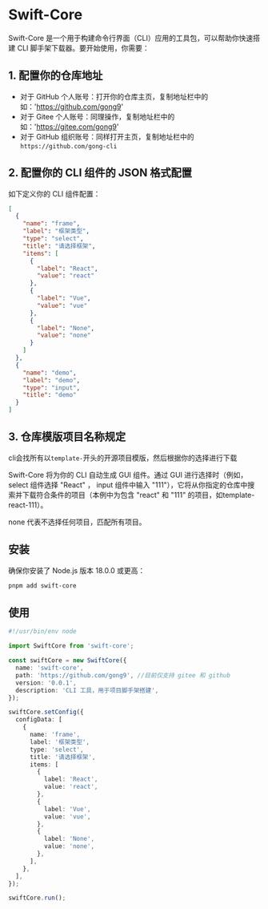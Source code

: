 # Swift-Core

Swift-Core 是一个用于构建命令行界面（CLI）应用的工具包，可以帮助你快速搭建 CLI 脚手架下载器。要开始使用，你需要：

## 1. 配置你的仓库地址



- 对于 GitHub 个人账号：打开你的仓库主页，复制地址栏中的 如：'https://github.com/gong9'
- 对于 Gitee 个人账号：同理操作，复制地址栏中的 如：'https://gitee.com/gong9'
- 对于 GitHub 组织账号：同样打开主页，复制地址栏中的 `https://github.com/gong-cli`



## 2. 配置你的 CLI 组件的 JSON 格式配置

如下定义你的 CLI 组件配置：

```json
[
  {
    "name": "frame",
    "label": "框架类型",
    "type": "select",
    "title": "请选择框架",
    "items": [
      {
        "label": "React",
        "value": "react"
      },
      {
        "label": "Vue",
        "value": "vue"
      },
      {
        "label": "None",
        "value": "none"
      }
    ]
  },
  {
    "name": "demo",
    "label": "demo",
    "type": "input",
    "title": "demo"
  }
]

```

## 3. 仓库模版项目名称规定

cli会找所有以`template-`开头的开源项目模版，然后根据你的选择进行下载

Swift-Core 将为你的 CLI 自动生成 GUI 组件。通过 GUI 进行选择时（例如，select 组件选择 "React" ， input 组件中输入 "111"），它将从你指定的仓库中搜索并下载符合条件的项目（本例中为包含 "react" 和 "111" 的项目，如template-react-111）。

none 代表不选择任何项目，匹配所有项目。


## 安装

确保你安装了 Node.js 版本 18.0.0 或更高：

```bash
pnpm add swift-core
```

## 使用

```ts
#!/usr/bin/env node

import SwiftCore from 'swift-core';

const swiftCore = new SwiftCore({
  name: 'swift-core',
  path: 'https://github.com/gong9', //目前仅支持 gitee 和 github
  version: '0.0.1',
  description: 'CLI 工具，用于项目脚手架搭建',
});

swiftCore.setConfig({
  configData: [
    {
      name: 'frame',
      label: '框架类型',
      type: 'select',
      title: '请选择框架',
      items: [
        {
          label: 'React',
          value: 'react',
        },
        {
          label: 'Vue',
          value: 'vue',
        },
        {
          label: 'None',
          value: 'none',
        },
      ],
    },
  ],
});

swiftCore.run();

```